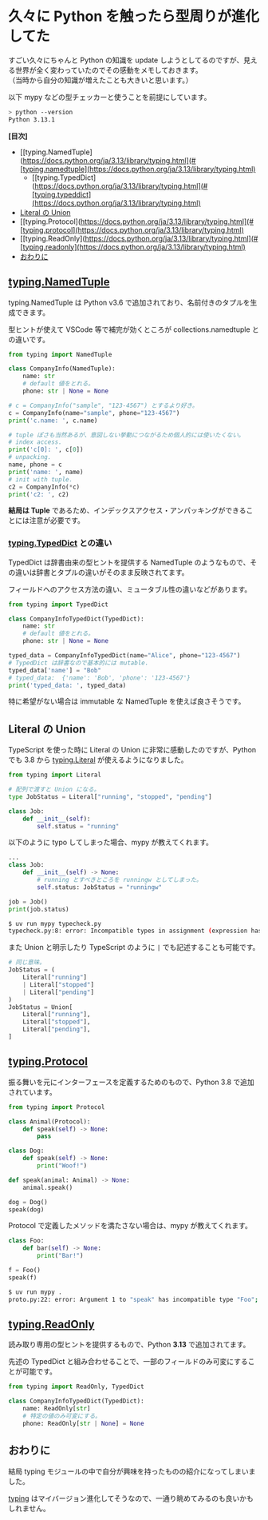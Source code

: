 # 久々に Python を触ったら型周りが進化してた

すごい久々にちゃんと Python の知識を update しようとしてるのですが、見える世界が全く変わっていたのでその感動をメモしておきます。  
（当時から自分の知識が増えたことも大きいと思います。）

以下 mypy などの型チェッカーと使うことを前提にしています。

``` sh
> python --version
Python 3.13.1
```

**[目次]**

* [[typing.NamedTuple](https://docs.python.org/ja/3.13/library/typing.html](#[typing.namedtuple](https://docs.python.org/ja/3.13/library/typing.html)
  * [[typing.TypedDict](https://docs.python.org/ja/3.13/library/typing.html](#[typing.typeddict](https://docs.python.org/ja/3.13/library/typing.html)
* [Literal の Union](#literal-の-union)
* [[typing.Protocol](https://docs.python.org/ja/3.13/library/typing.html](#[typing.protocol](https://docs.python.org/ja/3.13/library/typing.html)
* [[typing.ReadOnly](https://docs.python.org/ja/3.13/library/typing.html](#[typing.readonly](https://docs.python.org/ja/3.13/library/typing.html)
* [おわりに](#おわりに)

<!-- more -->

## [typing.NamedTuple](https://docs.python.org/ja/3.13/library/typing.html#typing.NamedTuple)

typing.NamedTuple は Python v3.6 で追加されており、名前付きのタプルを生成できます。

型ヒントが使えて VSCode 等で補完が効くところが collections.namedtuple との違いです。

``` python
from typing import NamedTuple

class CompanyInfo(NamedTuple):
    name: str
    # default 値をとれる。
    phone: str | None = None

# c = CompanyInfo("sample", "123-4567") とするより好き。
c = CompanyInfo(name="sample", phone="123-4567")
print('c.name: ', c.name)

# tuple ぽさも当然あるが、意図しない挙動につながるため個人的には使いたくない。
# index access.
print('c[0]: ', c[0])
# unpacking.
name, phone = c
print('name: ', name)
# init with tuple.
c2 = CompanyInfo(*c)
print('c2: ', c2)
```

**結局は Tuple** であるため、インデックスアクセス・アンパッキングができることには注意が必要です。

### [typing.TypedDict](https://docs.python.org/ja/3.13/library/typing.html#typing.TypedDict) との違い

TypedDict は辞書由来の型ヒントを提供する NamedTuple のようなもので、その違いは辞書とタプルの違いがそのまま反映されてます。

フィールドへのアクセス方法の違い、ミュータブル性の違いなどがあります。

``` python
from typing import TypedDict

class CompanyInfoTypedDict(TypedDict):
    name: str
    # default 値をとれる。
    phone: str | None = None

typed_data = CompanyInfoTypedDict(name="Alice", phone="123-4567")
# TypedDict は辞書なので基本的には mutable.
typed_data['name'] = "Bob"
# typed_data:  {'name': 'Bob', 'phone': '123-4567'}
print('typed_data: ', typed_data)
```

特に希望がない場合は immutable な NamedTuple を使えば良さそうです。

## Literal の Union

TypeScript を使った時に Literal の Union に非常に感動したのですが、Python でも 3.8 から [typing.Literal](https://docs.python.org/ja/3.13/library/typing.html#typing.Literal) が使えるようになりました。

``` python
from typing import Literal

# 配列で渡すと Union になる。
type JobStatus = Literal["running", "stopped", "pending"]

class Job:
    def __init__(self):
        self.status = "running"
```

以下のように typo してしまった場合、mypy が教えてくれます。

``` python
...
class Job:
    def __init__(self) -> None:
        # running とすべきところを runningw としてしまった。
        self.status: JobStatus = "runningw"

job = Job()
print(job.status)
```

``` sh
$ uv run mypy typecheck.py
typecheck.py:8: error: Incompatible types in assignment (expression has type "Literal['runningw']", variable has type "Literal['running', 'stopped', 'pending']")  [assignment]
```

また Union と明示したり TypeScript のように `|` でも記述することも可能です。

``` python
# 同じ意味。
JobStatus = (
    Literal["running"]
    | Literal["stopped"]
    | Literal["pending"]
)
JobStatus = Union[
    Literal["running"],
    Literal["stopped"],
    Literal["pending"],
]
```

## [typing.Protocol](https://docs.python.org/ja/3.13/library/typing.html#typing.Protocol)

振る舞いを元にインターフェースを定義するためのもので、Python 3.8 で追加されています。

``` python
from typing import Protocol

class Animal(Protocol):
    def speak(self) -> None:
        pass

class Dog:
    def speak(self) -> None:
        print("Woof!")

def speak(animal: Animal) -> None:
    animal.speak()

dog = Dog()
speak(dog)
```

Protocol で定義したメソッドを満たさない場合は、mypy が教えてくれます。

``` python
class Foo:
    def bar(self) -> None:
        print("Bar!")

f = Foo()
speak(f)
```

``` sh
$ uv run mypy .
proto.py:22: error: Argument 1 to "speak" has incompatible type "Foo"; expected "Animal"  [arg-type]
```

## [typing.ReadOnly](https://docs.python.org/ja/3.13/library/typing.html#typing.ReadOnly)

読み取り専用の型ヒントを提供するもので、Python **3.13** で追加されてます。

先述の TypedDict と組み合わせることで、一部のフィールドのみ可変にすることが可能です。

``` python
from typing import ReadOnly, TypedDict

class CompanyInfoTypedDict(TypedDict):
    name: ReadOnly[str]
    # 特定の値のみ可変にする。
    phone: ReadOnly[str | None] = None
```

## おわりに

結局 typing モジュールの中で自分が興味を持ったものの紹介になってしまいました。

[typing](https://docs.python.org/ja/3.13/library/typing.html) はマイバージョン進化してそうなので、一通り眺めてみるのも良いかもしれません。
